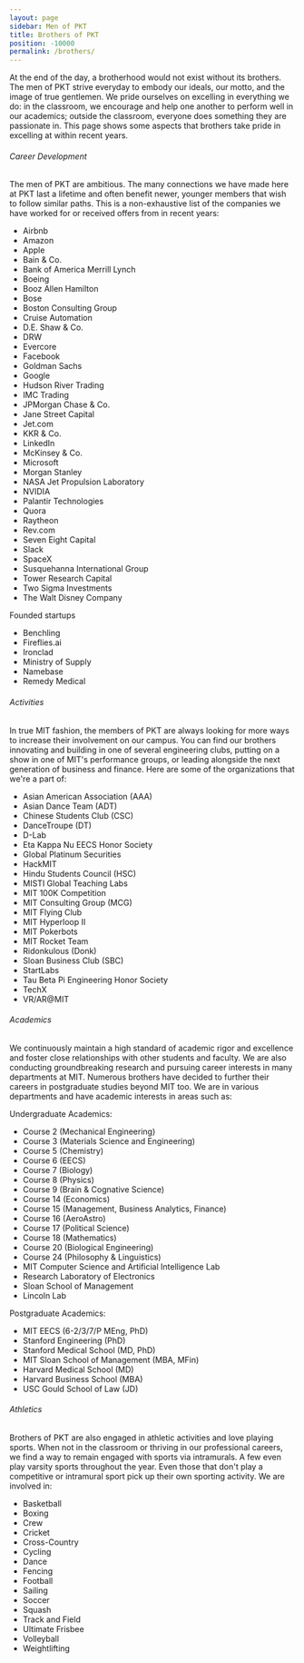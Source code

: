 ```yaml
---
layout: page
sidebar: Men of PKT
title: Brothers of PKT
position: -10000
permalink: /brothers/
---
```

At the end of the day, a brotherhood would not exist without its brothers. The men of PKT strive everyday to embody our ideals, our motto, and the image of true gentlemen. We pride ourselves on excelling in everything we do: in the classroom, we encourage and help one another to perform well in our academics; outside the classroom, everyone does something they are passionate in. This page shows some aspects that brothers take pride in excelling at within recent years.

###### Career Development

The men of PKT are ambitious. The many connections we have made here at PKT last a lifetime and often benefit newer, younger members that wish to follow similar paths. This is a non-exhaustive list of the companies we have worked for or received offers from in recent years:


<ul class=triple>
    <li>Airbnb</li>
    <li>Amazon</li>
    <li>Apple</li>
    <li>Bain & Co.</li>
    <li>Bank of America Merrill Lynch</li>
    <li>Boeing</li>
    <li>Booz Allen Hamilton</li>
    <li>Bose</li>
    <li>Boston Consulting Group</li>
    <li>Cruise Automation</li>
    <li>D.E. Shaw & Co.</li>
    <li>DRW</li>
    <li>Evercore</li>
    <li>Facebook</li>
    <li>Goldman Sachs</li>
    <li>Google</li>
    <li>Hudson River Trading</li>
    <li>IMC Trading</li>
    <li>JPMorgan Chase & Co.</li>
    <li>Jane Street Capital</li>
    <li>Jet.com</li>
    <li>KKR & Co.</li>
    <li>LinkedIn</li>
    <li>McKinsey & Co.</li>
    <li>Microsoft</li>
    <li>Morgan Stanley</li>
    <li>NASA Jet Propulsion Laboratory</li>
    <li>NVIDIA</li>
    <li>Palantir Technologies</li>
    <li>Quora</li>
    <li>Raytheon</li>
    <li>Rev.com</li>
    <li>Seven Eight Capital</li>
    <li>Slack</li>
    <li>SpaceX</li>
    <li>Susquehanna International Group</li>
    <li>Tower Research Capital</li>
    <li>Two Sigma Investments</li>
    <li>The Walt Disney Company</li>
</ul>


Founded startups

- Benchling
- Fireflies.ai
- Ironclad
- Ministry of Supply
- Namebase
- Remedy Medical


###### Activities
In true MIT fashion, the members of PKT are always looking for more ways to increase their involvement on our campus. You can find our brothers innovating and building in one of several engineering clubs, putting on a show in one of MIT's performance groups, or leading alongside the next generation of business and finance. Here are some of the organizations that we're a part of:


<ul class=double>
    <li>Asian American Association (AAA)</li>
    <li>Asian Dance Team (ADT)</li>
    <li>Chinese Students Club (CSC)</li>
    <li>DanceTroupe (DT)</li>
    <li>D-Lab</li>
    <li>Eta Kappa Nu EECS Honor Society</li>
    <li>Global Platinum Securities</li>
    <li>HackMIT</li>
    <li>Hindu Students Council (HSC)</li>
    <li>MISTI Global Teaching Labs</li>
    <li>MIT 100K Competition</li>
    <li>MIT Consulting Group (MCG)</li>
    <li>MIT Flying Club</li>
    <li>MIT Hyperloop II</li>
    <li>MIT Pokerbots</li>
    <li>MIT Rocket Team</li>
    <li>Ridonkulous (Donk)</li>
    <li>Sloan Business Club (SBC)</li>
    <li>StartLabs</li>
    <li>Tau Beta Pi Engineering Honor Society</li>
    <li>TechX</li>
    <li>VR/AR@MIT</li>
</ul>

###### Academics

We continuously maintain a high standard of academic rigor and excellence and foster close relationships with other students and faculty. We are also conducting groundbreaking research and pursuing career interests in many departments at MIT. Numerous brothers have decided to further their careers in postgraduate studies beyond MIT too. We are in various departments and have academic interests in areas such as:

Undergraduate Academics:

<ul class=double>
    <li>Course 2 (Mechanical Engineering)</li>
    <li>Course 3 (Materials Science and Engineering)</li>
    <li>Course 5 (Chemistry)</li>
    <li>Course 6 (EECS)</li>
    <li>Course 7 (Biology)</li>
    <li>Course 8 (Physics)</li>
    <li>Course 9 (Brain & Cognative Science)</li>
    <li>Course 14 (Economics)</li>
    <li>Course 15 (Management, Business Analytics, Finance)</li>
    <li>Course 16 (AeroAstro)</li>
    <li>Course 17 (Political Science)</li>
    <li>Course 18 (Mathematics)</li>
    <li>Course 20 (Biological Engineering)</li>
    <li>Course 24 (Philosophy & Linguistics)</li>
    <li>MIT Computer Science and Artificial Intelligence Lab</li>
    <li>Research Laboratory of Electronics</li>
    <li>Sloan School of Management</li>
    <li>Lincoln Lab</li>
</ul>

Postgraduate Academics:

- MIT EECS (6-2/3/7/P MEng, PhD)
- Stanford Engineering (PhD)
- Stanford Medical School (MD, PhD)
- MIT Sloan School of Management (MBA, MFin)
- Harvard Medical School (MD)
- Harvard Business School (MBA)
- USC Gould School of Law (JD)

###### Athletics

Brothers of PKT are also engaged in athletic activities and love playing sports. When not in the classroom or thriving in our professional careers, we find a way to remain engaged with sports via intramurals. A few even play varsity sports throughout the year. Even those that don't play a competitive or intramural sport pick up their own sporting activity. We are involved in:

<ul class=double>
    <li>Basketball</li>
    <li>Boxing</li>
    <li>Crew</li>
    <li>Cricket</li>
    <li>Cross-Country</li>
    <li>Cycling</li>
    <li>Dance</li>
    <li>Fencing</li>
    <li>Football</li>
    <li>Sailing</li>
    <li>Soccer</li>
    <li>Squash</li>
    <li>Track and Field</li>
    <li>Ultimate Frisbee</li>
    <li>Volleyball</li>
    <li>Weightlifting</li>
</ul>
